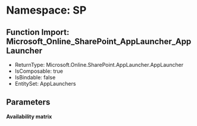 # Namespace: SP

## Function Import: Microsoft_Online_SharePoint_AppLauncher_AppLauncher

- ReturnType: Microsoft.Online.SharePoint.AppLauncher.AppLauncher
- IsComposable: true
- IsBindable: false
- EntitySet: AppLaunchers

## Parameters

**Availability matrix**

